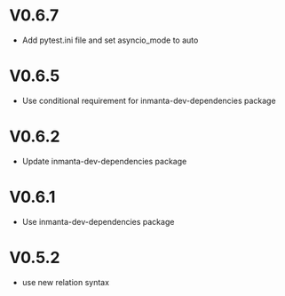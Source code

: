# V0.6.7
- Add pytest.ini file and set asyncio_mode to auto

# V0.6.5
- Use conditional requirement for inmanta-dev-dependencies package

# V0.6.2
- Update inmanta-dev-dependencies package

# V0.6.1
-  Use inmanta-dev-dependencies package

# V0.5.2
- use new relation syntax
